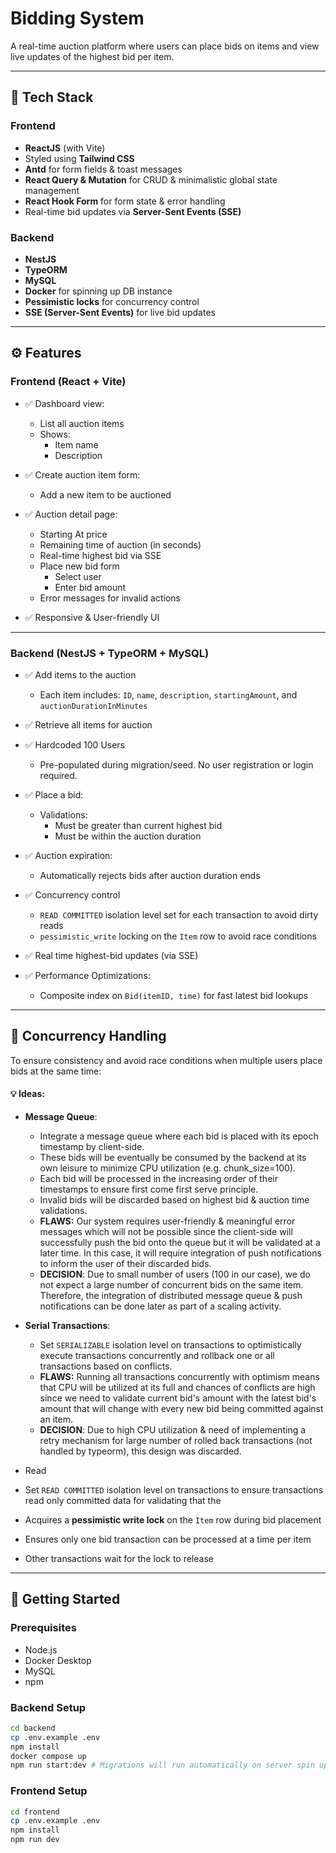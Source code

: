 # Bidding System

A real-time auction platform where users can place bids on items and view live updates of the highest bid per item.

---

## 🧱 Tech Stack

### Frontend
- **ReactJS** (with Vite)
- Styled using **Tailwind CSS**
- **Antd** for form fields & toast messages
- **React Query & Mutation** for CRUD & minimalistic global state management
- **React Hook Form** for form state & error handling
- Real-time bid updates via **Server-Sent Events (SSE)**

### Backend
- **NestJS**
- **TypeORM**
- **MySQL**
- **Docker** for spinning up DB instance
- **Pessimistic locks** for concurrency control
- **SSE (Server-Sent Events)** for live bid updates

---

## ⚙️ Features

### Frontend (React + Vite)

- ✅ Dashboard view:
  - List all auction items
  - Shows:
    - Item name
    - Description

- ✅ Create auction item form:
  - Add a new item to be auctioned

- ✅ Auction detail page:
  - Starting At price
  - Remaining time of auction (in seconds)
  - Real-time highest bid via SSE
  - Place new bid form
    - Select user
    - Enter bid amount
  - Error messages for invalid actions

- ✅ Responsive & User-friendly UI

---

### Backend (NestJS + TypeORM + MySQL)

- ✅ Add items to the auction
  - Each item includes: `ID`, `name`, `description`, `startingAmount`, and `auctionDurationInMinutes`

- ✅ Retrieve all items for auction
  
- ✅ Hardcoded 100 Users
  - Pre-populated during migration/seed. No user registration or login required.

- ✅ Place a bid:
  - Validations:
    - Must be greater than current highest bid
    - Must be within the auction duration

- ✅ Auction expiration:
  - Automatically rejects bids after auction duration ends

- ✅ Concurrency control
  - `READ COMMITTED` isolation level set for each transaction to avoid dirty reads
  - `pessimistic_write` locking on the `Item` row to avoid race conditions

- ✅ Real time highest-bid updates (via SSE)

- ✅ Performance Optimizations:
  - Composite index on `Bid(itemID, time)` for fast latest bid lookups

---


## 🧠 Concurrency Handling

To ensure consistency and avoid race conditions when multiple users place bids at the same time:

#### 💡 Ideas:
- **Message Queue**:
  - Integrate a message queue where each bid is placed with its epoch timestamp by client-side. 
  - These bids will be eventually be consumed by the backend at its own leisure to minimize CPU utilization (e.g. chunk_size=100).
  - Each bid will be processed in the increasing order of their timestamps to ensure first come first serve principle.
  - Invalid bids will be discarded based on highest bid & auction time validations.
  - **FLAWS:** Our system requires user-friendly & meaningful error messages which will not be possible since the client-side will successfully push the bid onto the queue but it will be validated at a later time. In this case, it will require integration of push notifications to inform the user of their discarded bids.
  - **DECISION**: Due to small number of users (100 in our case), we do not expect a large number of concurrent bids on the same item. Therefore, the integration of distributed message queue & push notifications can be done later as part of a scaling activity.

- **Serial Transactions**:
  - Set `SERIALIZABLE` isolation level on transactions to optimistically execute transactions concurrently and rollback one or all transactions based on conflicts.
  - **FLAWS:** Running all transactions concurrently with optimism means that CPU will be utilized at its full and chances of conflicts are high since we need to validate current bid's amount with the latest bid's amount that will change with every new bid being committed against an item.
  - **DECISION**: Due to high CPU utilization & need of implementing a retry mechanism for large number of rolled back transactions (not handled by typeorm), this design was discarded.

- Read 
- Set `READ COMMITTED` isolation level on transactions to ensure transactions read only committed data for validating that the 
- Acquires a **pessimistic write lock** on the `Item` row during bid placement
- Ensures only one bid transaction can be processed at a time per item
- Other transactions wait for the lock to release

---

<!-- ## 🔄 Real-Time Bid Updates

- Implemented using **Server-Sent Events (SSE)**
- Frontend keeps an open connection to receive latest bid updates for individual auctions
- Backend publishes latest bids on the SSE stream whenever a new valid bid is placed

--- -->

## 🚀 Getting Started

### Prerequisites

- Node.js
- Docker Desktop
- MySQL
- npm

### Backend Setup

```bash
cd backend
cp .env.example .env
npm install
docker compose up
npm run start:dev # Migrations will run automatically on server spin up
```

### Frontend Setup
```bash
cd frontend
cp .env.example .env
npm install
npm run dev
```



